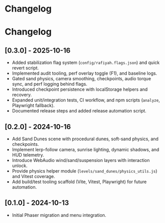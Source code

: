 # Changelog

# Changelog

## [0.3.0] - 2025-10-16
- Added stabilization flag system (`config/rafiyah.flags.json`) and quick revert script.
- Implemented audit tooling, perf overlay toggle (F1), and baseline logs.
- Gated sand physics, camera smoothing, checkpoints, audio torque sync, and perf logging behind flags.
- Introduced checkpoint persistence with localStorage helpers and recovery.
- Expanded unit/integration tests, CI workflow, and npm scripts (`analyze`, Playwright fallback).
- Documented release steps and added release automation script.

## [0.2.0] - 2024-10-16
- Add Sand Dunes scene with procedural dunes, soft-sand physics, and checkpoints.
- Implement lerp-follow camera, sunrise lighting, dynamic shadows, and HUD telemetry.
- Introduce WebAudio wind/sand/suspension layers with interaction unlock.
- Provide physics helper module (`levels/sand_dunes/physics_utils.js`) and Vitest coverage.
- Add build/test tooling scaffold (Vite, Vitest, Playwright) for future automation.

## [0.1.0] - 2024-10-13
- Initial Phaser migration and menu integration.
